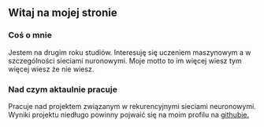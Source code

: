 ## Witaj na mojej stronie

### Coś o mnie
Jestem na drugim roku studiów. Interesuję się uczeniem maszynowym a w szczególności sieciami nuronowymi. Moje motto to im więcej wiesz tym więcej wiesz że nie wiesz. 
### Nad czym aktaulnie pracuje
Pracuje nad projektem związanym w rekurencyjnymi sieciami neuronowymi. Wyniki projektu niedługo powinny pojwaić się na moim profilu na [githubie.](https://github.com/kacpermajchrzak)
